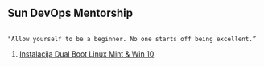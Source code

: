 ## Sun DevOps Mentorship 

```

"Allow yourself to be a beginner. No one starts off being excellent.” 
```

1. [Instalacija Dual Boot Linux Mint & Win 10](https://github.com/JustPLegend/Linux-Mint)